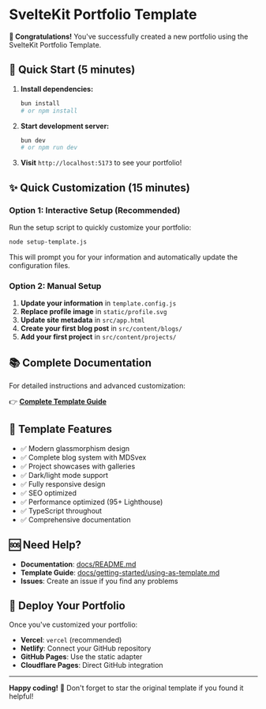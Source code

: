 # SvelteKit Portfolio Template

**🎉 Congratulations!** You've successfully created a new portfolio using the SvelteKit Portfolio Template.

## 🚀 Quick Start (5 minutes)

1. **Install dependencies:**

   ```bash
   bun install
   # or npm install
   ```

2. **Start development server:**

   ```bash
   bun dev
   # or npm run dev
   ```

3. **Visit** `http://localhost:5173` to see your portfolio!

## ✨ Quick Customization (15 minutes)

### Option 1: Interactive Setup (Recommended)

Run the setup script to quickly customize your portfolio:

```bash
node setup-template.js
```

This will prompt you for your information and automatically update the configuration files.

### Option 2: Manual Setup

1. **Update your information** in `template.config.js`
2. **Replace profile image** in `static/profile.svg`
3. **Update site metadata** in `src/app.html`
4. **Create your first blog post** in `src/content/blogs/`
5. **Add your first project** in `src/content/projects/`

## 📚 Complete Documentation

For detailed instructions and advanced customization:

👉 **[Complete Template Guide](docs/getting-started/using-as-template.md)**

## 🎯 Template Features

- ✅ Modern glassmorphism design
- ✅ Complete blog system with MDSvex
- ✅ Project showcases with galleries
- ✅ Dark/light mode support
- ✅ Fully responsive design
- ✅ SEO optimized
- ✅ Performance optimized (95+ Lighthouse)
- ✅ TypeScript throughout
- ✅ Comprehensive documentation

## 🆘 Need Help?

- **Documentation**: [docs/README.md](docs/README.md)
- **Template Guide**: [docs/getting-started/using-as-template.md](docs/getting-started/using-as-template.md)
- **Issues**: Create an issue if you find any problems

## 🚀 Deploy Your Portfolio

Once you've customized your portfolio:

- **Vercel**: `vercel` (recommended)
- **Netlify**: Connect your GitHub repository
- **GitHub Pages**: Use the static adapter
- **Cloudflare Pages**: Direct GitHub integration

---

**Happy coding!** 🎉 Don't forget to star the original template if you found it helpful!
